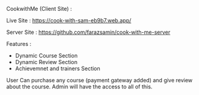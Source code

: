 CookwithMe (Client Site) : 



Live Site :   https://cook-with-sam-eb9b7.web.app/

Server Site : https://github.com/farazsamin/cook-with-me-server

Features :    

* Dynamic Course Section 
* Dynamic Review Section
* Achievemnet and trainers Section

User Can purchase any course (payment gateway added) and give review about the course.
Admin will have the access to all of this.
